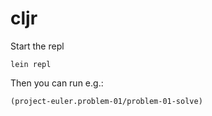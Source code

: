 # cljr

Start the repl
```
lein repl
```
Then you can run e.g.:
```
(project-euler.problem-01/problem-01-solve)
```
